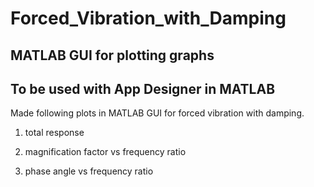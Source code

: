 # Forced_Vibration_with_Damping
## MATLAB GUI for plotting graphs
## To be used with App Designer in MATLAB
Made following plots in MATLAB GUI for forced vibration with damping.

1. total response

2. magnification factor vs frequency ratio

3. phase angle vs frequency ratio
